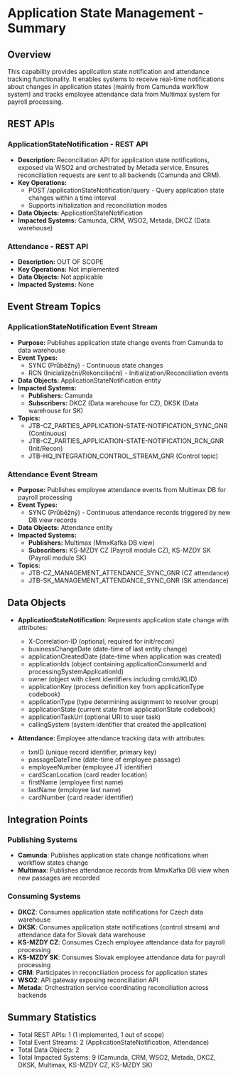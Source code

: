 # Application State Management - Summary

## Overview
This capability provides application state notification and attendance tracking functionality. It enables systems to receive real-time notifications about changes in application states (mainly from Camunda workflow system) and tracks employee attendance data from Multimax system for payroll processing.

## REST APIs

### ApplicationStateNotification - REST API
- **Description:** Reconciliation API for application state notifications, exposed via WSO2 and orchestrated by Metada service. Ensures reconciliation requests are sent to all backends (Camunda and CRM).
- **Key Operations:**
  - POST /applicationStateNotification/query - Query application state changes within a time interval
  - Supports initialization and reconciliation modes
- **Data Objects:** ApplicationStateNotification
- **Impacted Systems:** Camunda, CRM, WSO2, Metada, DKCZ (Data warehouse)

### Attendance - REST API
- **Description:** OUT OF SCOPE
- **Key Operations:** Not implemented
- **Data Objects:** Not applicable
- **Impacted Systems:** None

## Event Stream Topics

### ApplicationStateNotification Event Stream
- **Purpose:** Publishes application state change events from Camunda to data warehouse
- **Event Types:**
  - SYNC (Průběžný) - Continuous state changes
  - RCN (Inicializační/Rekonciliační) - Initialization/Reconciliation events
- **Data Objects:** ApplicationStateNotification entity
- **Impacted Systems:**
  - **Publishers:** Camunda
  - **Subscribers:** DKCZ (Data warehouse for CZ), DKSK (Data warehouse for SK)
- **Topics:**
  - JTB-CZ_PARTIES_APPLICATION-STATE-NOTIFICATION_SYNC_GNR (Continuous)
  - JTB-CZ_PARTIES_APPLICATION-STATE-NOTIFICATION_RCN_GNR (Init/Recon)
  - JTB-HQ_INTEGRATION_CONTROL_STREAM_GNR (Control topic)

### Attendance Event Stream
- **Purpose:** Publishes employee attendance events from Multimax DB for payroll processing
- **Event Types:**
  - SYNC (Průběžný) - Continuous attendance records triggered by new DB view records
- **Data Objects:** Attendance entity
- **Impacted Systems:**
  - **Publishers:** Multimax (MmxKafka DB view)
  - **Subscribers:** KS-MZDY CZ (Payroll module CZ), KS-MZDY SK (Payroll module SK)
- **Topics:**
  - JTB-CZ_MANAGEMENT_ATTENDANCE_SYNC_GNR (CZ attendance)
  - JTB-SK_MANAGEMENT_ATTENDANCE_SYNC_GNR (SK attendance)

## Data Objects

- **ApplicationStateNotification**: Represents application state change with attributes:
  - X-Correlation-ID (optional, required for init/recon)
  - businessChangeDate (date-time of last entity change)
  - applicationCreatedDate (date-time when application was created)
  - applicationIds (object containing applicationConsumerId and processingSystemApplicationId)
  - owner (object with client identifiers including crmId/KLID)
  - applicationKey (process definition key from applicationType codebook)
  - applicationType (type determining assignment to resolver group)
  - applicationState (current state from applicationState codebook)
  - applicationTaskUrl (optional URI to user task)
  - callingSystem (system identifier that created the application)

- **Attendance**: Employee attendance tracking data with attributes:
  - txnID (unique record identifier, primary key)
  - passageDateTime (date-time of employee passage)
  - employeeNumber (employee JT identifier)
  - cardScanLocation (card reader location)
  - firstName (employee first name)
  - lastName (employee last name)
  - cardNumber (card reader identifier)

## Integration Points

### Publishing Systems
- **Camunda**: Publishes application state change notifications when workflow states change
- **Multimax**: Publishes attendance records from MmxKafka DB view when new passages are recorded

### Consuming Systems
- **DKCZ**: Consumes application state notifications for Czech data warehouse
- **DKSK**: Consumes application state notifications (control stream) and attendance data for Slovak data warehouse
- **KS-MZDY CZ**: Consumes Czech employee attendance data for payroll processing
- **KS-MZDY SK**: Consumes Slovak employee attendance data for payroll processing
- **CRM**: Participates in reconciliation process for application states
- **WSO2**: API gateway exposing reconciliation API
- **Metada**: Orchestration service coordinating reconciliation across backends

## Summary Statistics

- Total REST APIs: 1 (1 implemented, 1 out of scope)
- Total Event Streams: 2 (ApplicationStateNotification, Attendance)
- Total Data Objects: 2
- Total Impacted Systems: 9 (Camunda, CRM, WSO2, Metada, DKCZ, DKSK, Multimax, KS-MZDY CZ, KS-MZDY SK)

